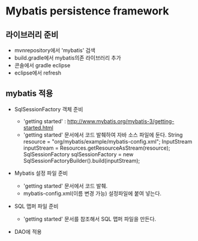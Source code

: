# Mybatis persistence framework

## 라이브러리 준비
- mvnrepository에서 'mybatis' 검색
- build.gradle에서 mybatis의존 라이브러리 추가
- 콘솔에서 gradle eclipse
- eclipse에서 refresh

## mybatis 적용   
- SqlSessionFactory 객체 준비
    - 'getting started' : http://www.mybatis.org/mybatis-3/getting-started.html
    - 'getting started' 문서에서 코드 발췌하여 자바 소스 파일에 둔다.
        String resource = "org/mybatis/example/mybatis-config.xml";
        InputStream inputStream = Resources.getResourceAsStream(resource);
        SqlSessionFactory sqlSessionFactory =
        new SqlSessionFactoryBuilder().build(inputStream);

- Mybatis 설정 파일 준비
    - 'getting started' 문서에서 코드 발췌.
    - mybatis-config.xml(이름 변경 가능) 설정파일에 붙여 넣는다.
    
- SQL 맵퍼 파일 준비
    - 'getting started' 문서를 참조해서 SQL 맵퍼 파일을 만든다.
- DAO에 적용